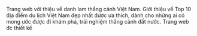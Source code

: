 Trang web với thiệu về danh lam thắng cảnh Việt Nam.
Giới thiệu về Top 10 địa điểm du lịch Việt Nam đẹp nhất được ưa thích, dành cho những ai có mong ước được đi khám phá, trải nghiệm thắng cảnh đất nước.
Trang web đc thiết kế 



